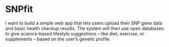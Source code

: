 # SNPfit
I want to build a simple web app that lets users upload their SNP gene data and basic health checkup results. The system will then use open databases to give science-based lifestyle suggestions – like diet, exercise, or supplements – based on the user’s genetic profile.
